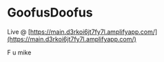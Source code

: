 # GoofusDoofus

Live @ [https://main.d3rkoi6jt7fy7l.amplifyapp.com/](https://main.d3rkoi6jt7fy7l.amplifyapp.com/)
  
  
F u mike 
